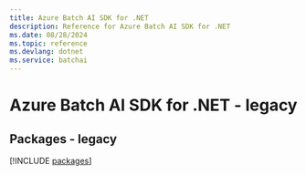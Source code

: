 ```yaml
---
title: Azure Batch AI SDK for .NET
description: Reference for Azure Batch AI SDK for .NET
ms.date: 08/28/2024
ms.topic: reference
ms.devlang: dotnet
ms.service: batchai
---
```

# Azure Batch AI SDK for .NET - legacy
## Packages - legacy
[!INCLUDE [packages](batch-ai-index.md)]